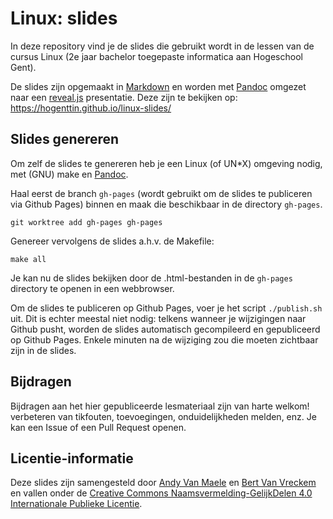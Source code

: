 # Linux: slides

In deze repository vind je de slides die gebruikt wordt in de lessen van de cursus Linux (2e jaar bachelor toegepaste informatica aan Hogeschool Gent).

De slides zijn opgemaakt in [Markdown](https://guides.github.com/features/mastering-markdown/) en worden met [Pandoc](https://pandoc.org/) omgezet naar een [reveal.js](https://revealjs.com/) presentatie. Deze zijn te bekijken op: <https://hogenttin.github.io/linux-slides/>

## Slides genereren

Om zelf de slides te genereren heb je een Linux (of UN*X) omgeving nodig, met (GNU) make en [Pandoc](https://pandoc.org/).

Haal eerst de branch `gh-pages` (wordt gebruikt om de slides te publiceren via Github Pages) binnen en maak die beschikbaar in de directory `gh-pages`.

```console
git worktree add gh-pages gh-pages
```

Genereer vervolgens de slides a.h.v. de Makefile:

```console
make all
```

Je kan nu de slides bekijken door de .html-bestanden in de `gh-pages` directory te openen in een webbrowser.

Om de slides te publiceren op Github Pages, voer je het script `./publish.sh` uit. Dit is echter meestal niet nodig: telkens wanneer je wijzigingen naar Github pusht, worden de slides automatisch gecompileerd en gepubliceerd op Github Pages. Enkele minuten na de wijziging zou die moeten zichtbaar zijn in de slides.

## Bijdragen

Bijdragen aan het hier gepubliceerde lesmateriaal zijn van harte welkom! verbeteren van tikfouten, toevoegingen, onduidelijkheden melden, enz. Je kan een Issue of een Pull Request openen.

## Licentie-informatie

Deze slides zijn samengesteld door [Andy Van Maele](https://github.com/AndyVM) en [Bert Van Vreckem](https://github.com/bertvv/) en vallen onder de [Creative Commons Naamsvermelding-GelijkDelen 4.0 Internationale Publieke Licentie](http://creativecommons.org/licenses/by-sa/4.0/).
